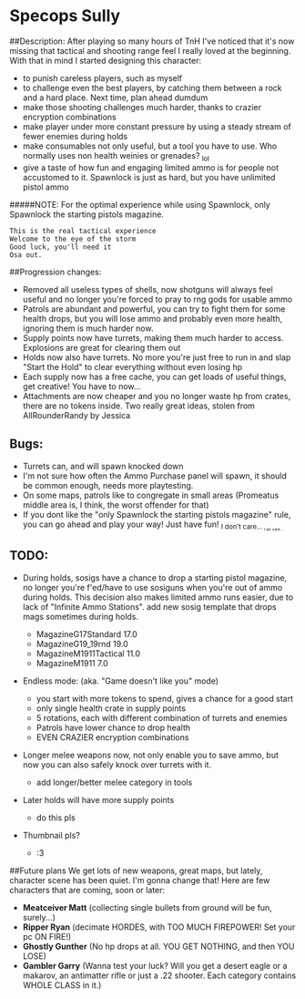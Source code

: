 # Specops Sully

##Description:
After playing so many hours of TnH I've noticed that it's now missing that tactical and shooting range feel I really loved at the beginning.
With that in mind I started designing this character:
 - to punish careless players, such as myself
 - to challenge even the best players, by catching them between a rock and a hard place. Next time, plan ahead dumdum
 - make those shooting challenges much harder, thanks to crazier encryption combinations
 - make player under more constant pressure by using a steady stream of fewer enemies during holds
 - make consumables not only useful, but a tool you have to use. Who normally uses non health weinies or grenades? <sub>lol<sub> 
 - give a taste of how fun and engaging limited ammo is for people not accustomed to it. Spawnlock is just as hard, but you have unlimited pistol ammo
 
#####NOTE: For the optimal experience while using Spawnlock, only Spawnlock the starting pistols magazine.
 
```
This is the real tactical experience
Welcome to the eye of the storm
Good luck, you'll need it
Osa out.
```

##Progression changes:
- Removed all useless types of shells, now shotguns will always feel useful and no longer you're forced to pray to rng gods for usable ammo
- Patrols are abundant and powerful, you can try to fight them for some health drops, but you will lose ammo and probably even more health, ignoring them is much harder now.
- Supply points now have turrets, making them much harder to access. Explosions are great for clearing them out
- Holds now also have turrets. No more you're just free to run in and slap "Start the Hold" to clear everything without even losing hp
- Each supply now has a free cache, you can get loads of useful things, get creative! You have to now...
- Attachments are now cheaper and you no longer waste hp from crates, there are no tokens inside. Two really great ideas, stolen from AllRounderRandy by Jessica

## Bugs:
 - Turrets can, and will spawn knocked down
 - I'm not sure how often the Ammo Purchase panel will spawn, it should be common enough, needs more playtesting.
 - On some maps, patrols like to congregate in small areas (Promeatus middle area is, I think, the worst offender for that)
 - If you dont like the "only Spawnlock the starting pistols magazine" rule, you can go ahead and play your way! Just have fun! <sub>I don't care... <sub> <sub><sup>I do care...<sub><sup>

## TODO:
- During holds, sosigs have a chance to drop a starting pistol magazine, no longer you're f'ed/have to use sosiguns when you're out of ammo during holds. This decision also makes limited ammo runs easier, due to lack of "Infinite Ammo Stations".
add new sosig template that drops mags sometimes during holds.
    - MagazineG17Standard 17.0
    - MagazineG19_19rnd 19.0
    - MagazineM1911Tactical 11.0
    - MagazineM1911 7.0

- Endless mode:     (aka. "Game doesn't like you" mode)
    - you start with more tokens to spend, gives a chance for a good start
    - only single health crate in supply points
    - 5 rotations, each with different combination of turrets and enemies
    - Patrols have lower chance to drop health
    - EVEN CRAZIER encryption combinations

- Longer melee weapons now, not only enable you to save ammo, but now you can also safely knock over turrets with it.
    - add longer/better melee category in tools

- Later holds will have more supply points
    - do this pls
    
- Thumbnail pls?
    - :3

##Future plans
We get lots of new weapons, great maps, but lately, character scene has been quiet. I'm gonna change that! Here are few characters that are coming, soon or later:
- **Meatceiver Matt** (collecting single bullets from ground will be fun, surely...)
- **Ripper Ryan** (decimate HORDES, with TOO MUCH FIREPOWER! Set your pc ON FIRE!)
- **Ghostly Gunther** (No hp drops at all. YOU GET NOTHING, and then YOU LOSE)
- **Gambler Garry** (Wanna test your luck? Will you get a desert eagle or a makarov, an antimatter rifle or just a .22 shooter. Each category contains WHOLE CLASS in it.)